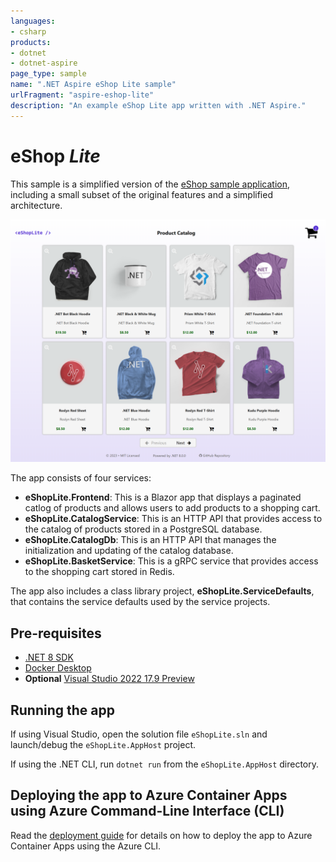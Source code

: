 ```yaml
---
languages:
- csharp
products:
- dotnet
- dotnet-aspire
page_type: sample
name: ".NET Aspire eShop Lite sample"
urlFragment: "aspire-eshop-lite"
description: "An example eShop Lite app written with .NET Aspire."
---
```


# eShop *Lite*

This sample is a simplified version of the [eShop sample application](https://github.com/dotnet/eshop), including a small subset of the original features and a simplified architecture.

![Screenshot of the web front end the eShop Lite .NET Aspire sample](./images/eshoplite-frontend-complete.png)

The app consists of four services:

- **eShopLite.Frontend**: This is a Blazor app that displays a paginated catlog of products and allows users to add products to a shopping cart.
- **eShopLite.CatalogService**: This is an HTTP API that provides access to the catalog of products stored in a PostgreSQL database.
- **eShopLite.CatalogDb**: This is an HTTP API that manages the initialization and updating of the catalog database.
- **eShopLite.BasketService**: This is a gRPC service that provides access to the shopping cart stored in Redis.

The app also includes a class library project, **eShopLite.ServiceDefaults**, that contains the service defaults used by the service projects.

## Pre-requisites

- [.NET 8 SDK](https://dotnet.microsoft.com/download/dotnet/8.0)
- [Docker Desktop](https://www.docker.com/products/docker-desktop/)
- **Optional** [Visual Studio 2022 17.9 Preview](https://visualstudio.microsoft.com/vs/preview/)

## Running the app

If using Visual Studio, open the solution file `eShopLite.sln` and launch/debug the `eShopLite.AppHost` project.

If using the .NET CLI, run `dotnet run` from the `eShopLite.AppHost` directory.

## Deploying the app to Azure Container Apps using Azure Command-Line Interface (CLI)

Read the [deployment guide](./deploy-az-cli.md) for details on how to deploy the app to Azure Container Apps using the Azure CLI.
